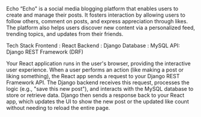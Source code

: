 Echo 
“Echo" is a social media blogging platform that enables users to create and manage their posts. It fosters interaction by allowing users to follow others, comment on posts, and express appreciation through likes. The platform also helps users discover new content via a personalized feed, trending topics, and updates from their friends.



Tech Stack 
Frontend : React 
Backend : Django
Database : MySQL
API: Django REST Framework (DRF)

Your React application runs in the user's browser, providing the interactive user experience.
When a user performs an action (like making a post or liking something), the React app sends a request to your Django REST Framework API.
The Django backend receives this request, processes the logic (e.g., "save this new post"), and interacts with the MySQL database to store or retrieve data.
Django then sends a response back to your React app, which updates the UI to show the new post or the updated like count without needing to reload the entire page.

